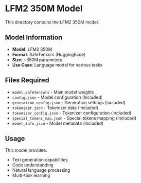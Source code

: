 # LFM2 350M Model

This directory contains the LFM2 350M model.

## Model Information

- **Model**: LFM2 350M
- **Format**: SafeTensors (HuggingFace)
- **Size**: ~350M parameters
- **Use Case**: Language model for various tasks

## Files Required

- `model.safetensors` - Main model weights
- `config.json` - Model configuration (included)
- `generation_config.json` - Generation settings (included)
- `tokenizer.json` - Tokenizer data (included)
- `tokenizer_config.json` - Tokenizer configuration (included)
- `special_tokens_map.json` - Special tokens mapping (included)
- `model_info.json` - Model metadata (included)

## Usage

This model provides:
- Text generation capabilities
- Code understanding
- Natural language processing
- Multi-task learning
